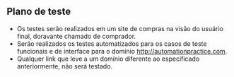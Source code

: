 ## Plano de teste
* Os testes serão realizados em um site de compras na visão do usuário final, doravante chamado de comprador.
* Serão realizados os testes automatizados para os casos de teste funcionais e de interface para o domínio http://automationpractice.com.
* Qualquer link que leve a um domínio diferente ao especificado anteriormente, não será testado.
